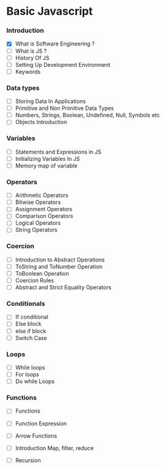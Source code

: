 # Basic Javascript

### Introduction
- [x] What is Software Engineering ?
- [ ] What is JS ? 
- [ ] History Of JS 
- [ ] Setting Up Development Environment 
- [ ] Keywords
	
### Data types
- [ ] Storing Data In Applications 
- [ ] Primitive and Non Primitive Data Types 
- [ ] Numbers, Strings, Boolean, Undefined, Null, Symbols etc 
- [ ] Objects Introduction
	
### Variables
- [ ] Statements and Expressions in JS 
- [ ] Initializing Variables In JS 
- [ ] Memory map of variable
	
### Operators
- [ ] Arithmetic Operators 
- [ ] Bitwise Operators 
- [ ] Assignment Operators 
- [ ] Comparison Operators 
- [ ] Logical Operators 
- [ ] String Operators
	
### Coercion
- [ ] Introduction to Abstract Operations 
- [ ] ToString and ToNumber Operation 
- [ ] ToBoolean Operation 
- [ ] Coercion Rules 
- [ ] Abstract and Strict Equality Operators
	
### Conditionals
- [ ] If conditional 
- [ ] Else block 
- [ ] else if block 
- [ ] Switch Case
	
### Loops
- [ ] While loops 
- [ ] For loops 
- [ ] Do while Loops
	
### Functions
- [ ] Functions 
- [ ] Function Expression 
- [ ] Arrow Functions 
- [ ] Introduction Map, filter, reduce 
- [ ] Recursion
	


